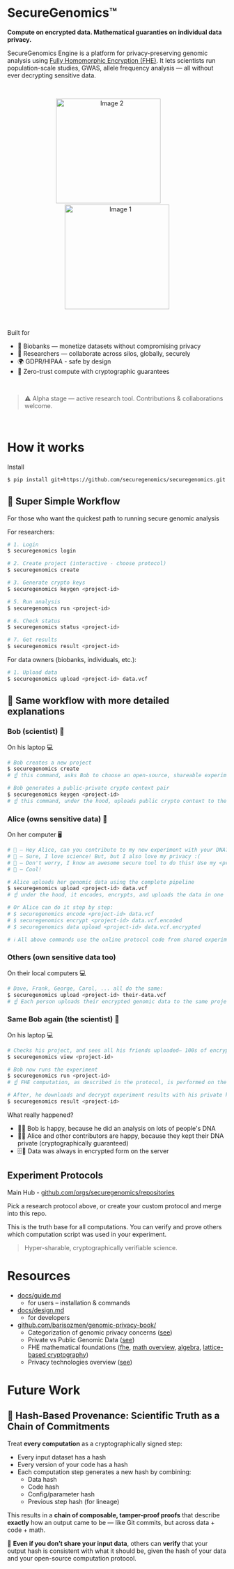 # SecureGenomics™

**Compute on encrypted data. Mathematical guaranties on individual data privacy.**

SecureGenomics Engine is a platform for privacy-preserving genomic analysis using [Fully Homomorphic Encryption (FHE)](https://vitalik.eth.limo/general/2020/07/20/homomorphic.html). It lets scientists run population-scale studies, GWAS, allele frequency analysis — all without ever decrypting sensitive data.

&nbsp;&nbsp;&nbsp;

<p align="center">
  <img src="https://images.emojiterra.com/google/android-12l/512px/1f9ec.png" alt="Image 2" width="240"/>
  &nbsp;&nbsp;&nbsp;&nbsp;&nbsp;&nbsp;&nbsp;&nbsp;&nbsp;
  <img src="https://vitalik.eth.limo/images/fhe/HomoEncrypt.png?1" alt="Image 1" width="240"/>
</p>

&nbsp;&nbsp;&nbsp;

Built for
- 🧪 Biobanks — monetize datasets without compromising privacy
- 🧠 Researchers — collaborate across silos, globally, securely
- 🌍 GDPR/HIPAA - safe by design
- 🔐 Zero-trust compute with cryptographic guarantees

&nbsp;&nbsp;&nbsp;

> ⚠️ Alpha stage — active research tool. Contributions & collaborations welcome.

&nbsp;&nbsp;&nbsp;

# How it works
Install
```bash
$ pip install git+https://github.com/securegenomics/securegenomics.git
```

## 🚀 Super Simple Workflow

For those who want the quickest path to running secure genomic analysis

For researchers:
```bash
# 1. Login
$ securegenomics login

# 2. Create project (interactive - choose protocol)
$ securegenomics create

# 3. Generate crypto keys
$ securegenomics keygen <project-id>

# 5. Run analysis
$ securegenomics run <project-id>

# 6. Check status
$ securegenomics status <project-id>

# 7. Get results
$ securegenomics result <project-id>
```

For data owners (biobanks, individuals, etc.):
```bash
# 1. Upload data
$ securegenomics upload <project-id> data.vcf
```

## 🚀 Same workflow with more detailed explanations

### Bob (scientist) 👨
On his laptop 💻
```bash
# Bob creates a new project
$ securegenomics create
# ☝️ this command, asks Bob to choose an open-source, shareable experiment protocol from https://github.com/securegenomics/ . He chooses `protocol-alzheimers-sensitive-allele-frequency`. All protocols involve scripts for encoding, encryption, computation, decoding, and result interpretation

# Bob generates a public-private crypto context pair
$ securegenomics keygen <project-id> 
# ☝️ this command, under the hood, uploads public crypto context to the SecureGenomics server
```

### Alice (owns sensitive data) 👩
On her computer 🖥️
```bash
# 👨 – Hey Alice, can you contribute to my new experiment with your DNA?
# 👩 – Sure, I love science! But, but I also love my privacy :(
# 👨 – Don't worry, I know an awesome secure tool to do this! Use my <project-id>, encrypt your data and upload to the server!
# 👩 – Cool!

# Alice uploads her genomic data using the complete pipeline
$ securegenomics upload <project-id> data.vcf
# ☝️ under the hood, it encodes, encrypts, and uploads the data in one command

# Or Alice can do it step by step:
# $ securegenomics encode <project-id> data.vcf
# $ securegenomics encrypt <project-id> data.vcf.encoded 
# $ securegenomics data upload <project-id> data.vcf.encrypted

# ℹ️ All above commands use the online protocol code from shared experiment Github repository.
```

### Others (own sensitive data too)
On their local computers 💻
```bash
# Dave, Frank, George, Carol, ... all do the same:
$ securegenomics upload <project-id> their-data.vcf
# ☝️ Each person uploads their encrypted genomic data to the same project
```

### Same Bob again (the scientist) 👨
On his laptop 💻
```bash
# Checks his project, and sees all his friends uploaded– 100s of encrypted genomes! 
$ securegenomics view <project-id>

# Bob now runs the experiment
$ securegenomics run <project-id>
# ☝️ FHE computation, as described in the protocol, is performed on the server.

# After, he downloads and decrypt experiment results with his private key
$ securegenomics result <project-id>
```

What really happened?
- 🙋‍♂️ Bob is happy, because he did an analysis on lots of people's DNA
- 🙋‍♀️ Alice and other contributors are happy, because they kept their DNA private (cryptographically guaranteed)
- 🗄️🔐 Data was always in encrypted form on the server

## Experiment Protocols
Main Hub - [github.com/orgs/securegenomics/repositories](https://github.com/orgs/securegenomics/repositories)

Pick a research protocol above, or create your custom protocol and merge into this repo.

This is the truth base for all computations. You can verify and prove others which computation script was used in your experiment.

> Hyper-sharable, cryptographically verifiable science.

# Resources
- [docs/guide.md](docs/guide.md)
    - for users – installation & commands
- [docs/design.md](docs/design.md)
    - for developers
- [github.com/barisozmen/genomic-privacy-book/](https://github.com/barisozmen/genomic-privacy-book/)
    - Categorization of genomic privacy concerns ([see](https://github.com/barisozmen/genomic-privacy-book/blob/main/02-genomic_privacy_concerns.md))
    - Private vs Public Genomic Data ([see](https://github.com/barisozmen/genomic-privacy-book/blob/main/04a-private_genome_silos.md))
    - FHE mathematical foundations ([fhe](https://github.com/barisozmen/genomic-privacy-book/blob/main/06-homomorphic_encryption_he.md), [math overview](https://github.com/barisozmen/genomic-privacy-book/blob/main/06aa-math_foundations_overview.md), [algebra](https://github.com/barisozmen/genomic-privacy-book/blob/main/06ab-algebra_foundations.md), [lattice-based cryptography](https://github.com/barisozmen/genomic-privacy-book/blob/main/06ac-lattice_based_cryptography_foundations.md))
    - Privacy technologies overview ([see](https://github.com/barisozmen/genomic-privacy-book/blob/main/03-privacy_technologies.md))



# Future Work

## 🔐 Hash-Based Provenance: Scientific Truth as a Chain of Commitments

Treat **every computation** as a cryptographically signed step:
- Every input dataset has a hash
- Every version of your code has a hash
- Each computation step generates a new hash by combining:
    - Data hash
    - Code hash
    - Config/parameter hash
    - Previous step hash (for lineage)

This results in a **chain of composable, tamper-proof proofs** that describe **exactly** how an output came to be — like Git commits, but across data + code + math.

📌 **Even if you don’t share your input data**, others can **verify** that your output hash is consistent with what it should be, given the hash of your data and your open-source computation protocol. 